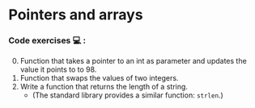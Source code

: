# Pointers and arrays

### Code exercises :computer: :

0. Function that takes a pointer to an int as parameter and updates the value it points to to 98.
1. Function that swaps the values of two integers.
2. Write a function that returns the length of a string.  
   - (The standard library provides a similar function: `strlen`.)

